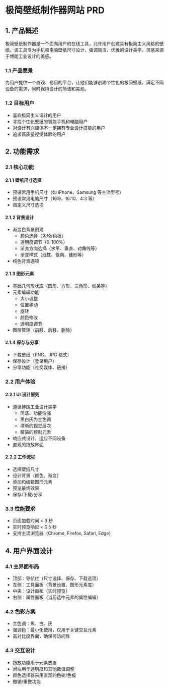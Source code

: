 # 极简壁纸制作器网站 PRD

## 1. 产品概述

极简壁纸制作器是一个面向用户的在线工具，允许用户创建具有极简主义风格的壁纸。该工具专为手机和电脑壁纸尺寸设计，强调简洁、优雅的设计美学，灵感来源于博朗工业设计的美感。

### 1.1 产品愿景

为用户提供一个直观、易用的平台，让他们能够创建个性化的极简壁纸，满足不同设备的需求，同时保持设计的简洁和美观。

### 1.2 目标用户

- 喜欢极简主义设计的用户
- 寻找个性化壁纸的智能手机和电脑用户
- 对设计有兴趣但不一定拥有专业设计技能的用户
- 追求高质量视觉体验的用户

## 2. 功能需求

### 2.1 核心功能

#### 2.1.1 壁纸尺寸选择
- 预设常用手机尺寸（如 iPhone、Samsung 等主流型号）
- 预设常用电脑尺寸（16:9、16:10、4:3 等）
- 自定义尺寸选项

#### 2.1.2 背景设计
- 渐变色背景创建
  - 颜色选择（色轮/色板）
  - 透明度调节（0-100%）
  - 渐变方向选择（水平、垂直、对角线等）
  - 渐变样式（线性、径向、锥形等）
- 纯色背景选项

#### 2.1.3 图形元素
- 基础几何形状库（圆形、方形、三角形、线条等）
- 元素编辑功能
  - 大小调整
  - 位置移动
  - 旋转
  - 颜色修改
  - 透明度调节
- 图层管理（前移、后移、删除）

#### 2.1.4 保存与分享
- 下载壁纸（PNG、JPG 格式）
- 保存设计（登录用户）
- 分享功能（社交媒体、链接）

### 2.2 用户体验

#### 2.2.1 UI 设计原则
- 遵循博朗工业设计美学
  - 简洁、功能性强
  - 黑白灰为主色调
  - 清晰的视觉层次
  - 精简的控制元素
- 响应式设计，适应不同设备
- 直观的拖放界面

#### 2.2.2 工作流程
- 选择壁纸尺寸
- 设计背景（颜色、渐变）
- 添加和编辑图形元素
- 预览最终效果
- 保存/下载/分享

### 3.3 性能要求
- 页面加载时间 < 3 秒
- 实时预览响应 < 0.5 秒
- 支持主流浏览器（Chrome, Firefox, Safari, Edge）

## 4. 用户界面设计

### 4.1 主界面布局
- 顶部：导航栏（尺寸选择、保存、下载选项）
- 左侧：工具面板（背景设置、图形元素库）
- 中央：设计画布（实时预览）
- 右侧：属性面板（当前选中元素的属性编辑）

### 4.2 色彩方案
- 主色调：黑、白、灰
- 强调色：最小化使用，仅用于关键交互元素
- 高对比度界面，确保可访问性

### 4.3 交互设计
- 拖放功能用于元素放置
- 滑块用于透明度和其他数值调整
- 颜色选择器采用直观的色轮/色板
- 撤销/重做功能


